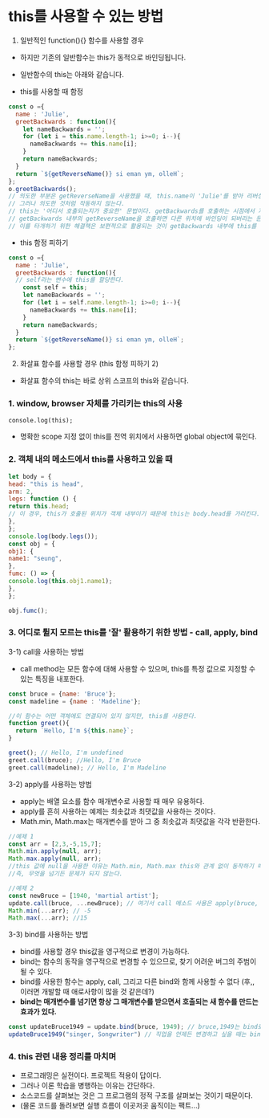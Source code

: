 # this를 사용할 수 있는 방법

1) 일반적인 function(){} 함수를 사용할 경우

- 하지만 기존의 일반함수는 this가 동적으로 바인딩됩니다.
- 일반함수의 this는 아래와 같습니다.

- this를 사용할 때 함정

````javascript
const o ={
  name : 'Julie',
  greetBackwards : function(){
    let nameBackwards = '';
    for (let i = this.name.length-1; i>=0; i--){
      nameBackwards += this.name[i];  
    }
    return nameBackwards;
  }
  return `${getReverseName()} si eman ym, olleH`;
};
o.greetBackwards();
// 의도한 부분은 getReverseName을 사용했을 때, this.name이 'Julie'를 받아 리버싱된 문자열을 반환하는 것이다.
// 그러나 의도한 것처럼 작동하지 않는다.
// this는 '어디서 호출되는지가 중요한' 문법이다. getBackwards를 호출하는 시점에서 자바스크립트는 this를 의도한대로 o에 바인딩하지만, 
// getBackwards 내부의 getReverseName을 호출하면 다른 위치에 바인딩이 되버리는 문제가 발생한다.
// 이를 타개하기 위한 해결책은 보편적으로 활용되는 것이 getBackwards 내부에 this를 다른 변수에 할당하는 것이다.
````

- this 함정 피하기

```javascript
const o ={
  name : 'Julie',
  greetBackwards : function(){
  // self라는 변수에 this를 할당한다.
  	const self = this;
    let nameBackwards = '';
    for (let i = self.name.length-1; i>=0; i--){
      nameBackwards += this.name[i];  
    }
    return nameBackwards;
  }
  return `${getReverseName()} si eman ym, olleH`;
};
```

2) 화살표 함수를 사용할 경우 (this 함정 피하기 2)

- 화살표 함수의 this는 바로 상위 스코프의 this와 같습니다.

### 1. window, browser 자체를 가리키는 this의 사용

`console.log(this);`

- 명확한 scope 지정 없이 this를 전역 위치에서 사용하면 global object에 묶인다.

### 2. 객체 내의 메소드에서 this를 사용하고 있을 때

```javascript
let body = {
head: "this is head",
arm: 2,
legs: function () {
return this.head;
// 이 경우, this가 호출된 위치가 객체 내부이기 때문에 this는 body.head를 가리킨다.
},
};
console.log(body.legs());
const obj = {
obj1: {
name1: "seung",
},
fumc: () => {
console.log(this.obj1.name1);
},
};

obj.fumc();
```



### 3. 어디로 튈지 모르는 this를 '잘' 활용하기 위한 방법 - call, apply, bind

3-1) call을 사용하는 방법

- call method는 모든 함수에 대해 사용할 수 있으며, this를 특정 값으로 지정할 수 있는 특징을 내포한다.

````javascript
const bruce = {name: 'Bruce'};
const madeline = {name : 'Madeline'};

//이 함수는 어떤 객체에도 연결되어 있지 않지만, this를 사용한다.
function greet(){
  return `Hello, I'm ${this.name}`;
}

greet(); // Hello, I'm undefined
greet.call(bruce); //Hello, I'm Bruce
greet.call(madeline); // Hello, I'm Madeline
````



3-2) apply를 사용하는 방법

- apply는 배열 요소를 함수 매개변수로 사용할 때 매우 유용하다.
- apply를 흔히 사용하는 예제는 최솟값과 최댓값을 사용하는 것이다.
- Math.min, Math.max는 매개변수를 받아 그 중 최솟값과 최댓값을 각각 반환한다.

````javascript
//예제 1
const arr = [2,3,-5,15,7];
Math.min.apply(null, arr);
Math.max.apply(null, arr);
//this 값에 null을 사용한 이유는 Math.min, Math.max this와 관계 없이 동작하기 때문이다.
//즉, 무엇을 넘기든 문제가 되지 않는다.

//예제 2
const newBruce = [1940, 'martial artist'];
update.call(bruce, ...newBruce); // 여기서 call 메소드 사용은 apply(bruce, newBruce)라고 사용한 것과 같다.
Math.min(...arr); // -5
Math.max(...arr); //15
````



3-3) bind를 사용하는 방법

- bind를 사용할 경우 this값을 영구적으로 변경이 가능하다.
- bind는 함수의 동작을 영구적으로 변경할 수 있으므로, 찾기 어려운 버그의 주범이 될 수 있다.
- bind를 사용한 함수는 apply, call, 그리고 다른 bind와 함께 사용할 수 없다 (후,, 이러면 개발할 때 애로사항이 많을 것 같은데?)
- **bind는 매개변수를 넘기면 항상 그 매개변수를 받으면서 호출되는 새 함수를 만드는 효과가 있다.**

````javascript
const updateBruce1949 = update.bind(bruce, 1949); // bruce,1949는 bind로 this가 받을 값을 고정
updateBruce1949("singer, Songwriter") // 직업을 언제든 변경하고 싶을 때는 bind를 사용한 함수 표현식을 호출하는 '새 함수'를 구성하고, bind로 값을 고정 안한 프로퍼티 값을 입력한다.
````



### 4. this 관련 내용 정리를 마치며

- 프로그래밍은 실전이다. 프로젝트 적용이 답이다.
- 그러나 이론 학습을 병행하는 이유는 간단하다.
- 소스코드를 살펴보는 것은 그 프로그램의 정적 구조를 살펴보는 것이기 때문이다.
- (물론 코드를 돌려보면 실행 흐름이 이곳저곳 움직이는 팩트...)